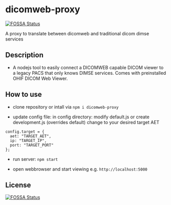 # dicomweb-proxy
[![FOSSA Status](https://app.fossa.io/api/projects/git%2Bgithub.com%2Fknopkem%2Fdicomweb-proxy.svg?type=shield)](https://app.fossa.io/projects/git%2Bgithub.com%2Fknopkem%2Fdicomweb-proxy?ref=badge_shield)

A proxy to translate between dicomweb and traditional dicom dimse services

## Description
* A nodejs tool to easily connect a DICOMWEB capable DICOM viewer to a legacy PACS that only knows DIMSE services. Comes with preinstalled OHIF DICOM Web Viewer.

## How to use
* clone repository or intall via 
```npm i dicomweb-proxy```

* update config file:
in config directory: modify default.js or create development.js (overrides default) 
change to your desired target AET

```
config.target = {
  aet: "TARGET_AET",
  ip: "TARGET_IP",
  port: "TARGET_PORT"
};
```

* run server:
```npm start```

* open webbrowser and start viewing
e.g. ```http://localhost:5000```

## License
[![FOSSA Status](https://app.fossa.io/api/projects/git%2Bgithub.com%2Fknopkem%2Fdicomweb-proxy.svg?type=large)](https://app.fossa.io/projects/git%2Bgithub.com%2Fknopkem%2Fdicomweb-proxy?ref=badge_large)